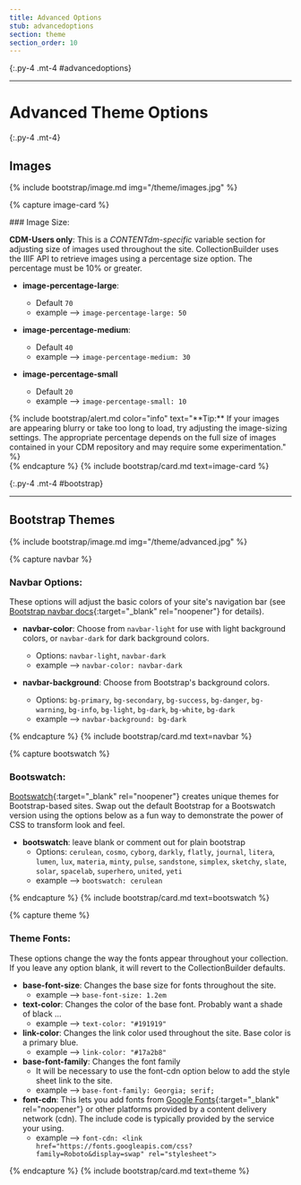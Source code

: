 ```yaml
---
title: Advanced Options
stub: advancedoptions
section: theme
section_order: 10
---
```


{:.py-4 .mt-4 #advancedoptions}
***

# Advanced Theme Options

{:.py-4 .mt-4}

## Images 

{% include bootstrap/image.md img="/theme/images.jpg" %}

{% capture image-card %}

<div class="row" markdown="1">

<div class="col-md-8" markdown="1">
### Image Size:

**CDM-Users only**: This is a *CONTENTdm-specific* variable section for adjusting size of images used throughout the site.
CollectionBuilder uses the IIIF API to retrieve images using a percentage size option. 
The percentage must be 10% or greater.

- **image-percentage-large**:
	- Default `70`
	- example --> `image-percentage-large: 50`

- **image-percentage-medium**: 
	- Default `40` 
	- example --> `image-percentage-medium: 30`

- **image-percentage-small**
	- Default `20`
	- example --> `image-percentage-small: 10`
</div>

<div class="col-md-4" markdown ="1">
{% include bootstrap/alert.md color="info" text="**Tip:** If your images are appearing blurry or take too long to load, try adjusting the image-sizing settings. The appropriate percentage depends on the full size of images contained in your CDM repository and may require some experimentation." %} 
</div>
</div>
{% endcapture %}
{% include bootstrap/card.md text=image-card %}

{:.py-4 .mt-4 #bootstrap}
***

## Bootstrap Themes

{% include bootstrap/image.md img="/theme/advanced.jpg" %}

{% capture navbar %}
### Navbar Options:

These options will adjust the basic colors of your site's navigation bar (see [Bootstrap navbar docs](https://getbootstrap.com/docs/4.4/components/navbar/){:target="_blank" rel="noopener"} for details).

- **navbar-color**: Choose from `navbar-light` for use with light background colors, or `navbar-dark` for dark background colors.
	- Options:  `navbar-light`, `navbar-dark`
	- example --> `navbar-color: navbar-dark`

- **navbar-background**: Choose from Bootstrap's background colors.
	- Options: `bg-primary`, `bg-secondary`, `bg-success`, `bg-danger`, `bg-warning`, `bg-info`, `bg-light`, `bg-dark`, `bg-white`, `bg-dark`
	- example --> `navbar-background: bg-dark`

{% endcapture %}
{% include bootstrap/card.md text=navbar %}

{% capture bootswatch %}
### Bootswatch:

[Bootswatch](https://bootswatch.com/){:target="_blank" rel="noopener"} creates unique themes for Bootstrap-based sites. 
Swap out the default Bootstrap for a Bootswatch version using the options below as a fun way to demonstrate the power of CSS to transform look and feel. 

- **bootswatch**: leave blank or comment out for plain bootstrap
	- Options: `cerulean`, `cosmo`, `cyborg`, `darkly`, `flatly`, `journal`, `litera`, `lumen`, `lux`, `materia`, `minty`, `pulse`, `sandstone`, `simplex`, `sketchy`, `slate`, `solar`, `spacelab`, `superhero`, `united`, `yeti`
	- example --> `bootswatch: cerulean`

{% endcapture %}
{% include bootstrap/card.md text=bootswatch %}

{% capture theme %}
### Theme Fonts:

These options change the way the fonts appear throughout your collection. 
If you leave any option blank, it will revert to the CollectionBuilder defaults.

- **base-font-size**: Changes the base size for fonts throughout the site.
	- example --> `base-font-size: 1.2em`
- **text-color**: Changes the color of the base font. Probably want a shade of black ... 
	- example --> `text-color: "#191919"`
- **link-color**: Changes the link color used throughout the site. Base color is a primary blue. 
	- example --> `link-color: "#17a2b8"`
- **base-font-family**: Changes the font family
	- It will be necessary to use the font-cdn option below to add the style sheet link to the site.
	- example --> `base-font-family: Georgia; serif;`
- **font-cdn**: This lets you add fonts from [Google Fonts](https://fonts.google.com/){:target="_blank" rel="noopener"} or other platforms provided by a content delivery network (cdn). The include code is typically provided by the service your using. 
	- example --> `font-cdn: <link href="https://fonts.googleapis.com/css?family=Roboto&display=swap" rel="stylesheet">`

{% endcapture %}
{% include bootstrap/card.md text=theme %}